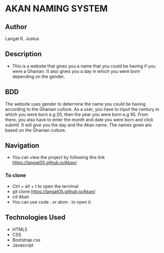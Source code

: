 # AKAN NAMING SYSTEM
## Author
Langat K. Justus

## Description
- This is a website that gives you a name that you could be having if you were a Ghanian. It also gives you a day in which you were born depending on the gender.

## BDD
The website uses gender to determine the name you could be having according to the Ghanian culture. As a user, you have to input the century in which you were born e.g 20, then the year you were born e.g 95. From there, you also have to enter the month and date you were born and click submit. It will give you the day and the Akan name. The names given are based on the Ghanian culture.

## Navigation
- You can view the project by following this link https://langat05.github.io/Akan/
### To clone
- Ctrl + alt + t to open the terminal
- git clone https://langat05.github.io/Akan/
- cd Akan
- You can use code . or atom . to open it.

## Technologies Used
- HTML5
- CSS
- Bootstrap.css
- Javascript

